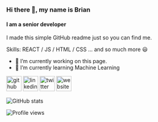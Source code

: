 ### Hi there 👋, my name is Brian
#### I am a senior developer
<!--
![I am a senior developer](https://arturssmirnovs.github.io/github-profile-readme-generator/images/banner.png)
-->
I made this simple GitHub readme  just so you can find me.

Skills: REACT / JS / HTML / CSS ... and so much more 😃

- 🔭 I’m currently working on this page. 
- 🌱 I’m currently learning Machine Learning 


[<img src='https://cdn.jsdelivr.net/npm/simple-icons@3.0.1/icons/github.svg' alt='github' height='40'>](https://github.com/briandemant)  [<img src='https://cdn.jsdelivr.net/npm/simple-icons@3.0.1/icons/linkedin.svg' alt='linkedin' height='40'>](https://www.linkedin.com/in/briandemant/)  [<img src='https://cdn.jsdelivr.net/npm/simple-icons@3.0.1/icons/twitter.svg' alt='twitter' height='40'>](https://twitter.com/briandemant)  [<img src='https://cdn.jsdelivr.net/npm/simple-icons@3.0.1/icons/icloud.svg' alt='website' height='40'>](briandemant.dk)  

![GitHub stats](https://github-readme-stats.vercel.app/api?username=briandemant&show_icons=true)  

![Profile views](https://gpvc.arturio.dev/briandemant)  
